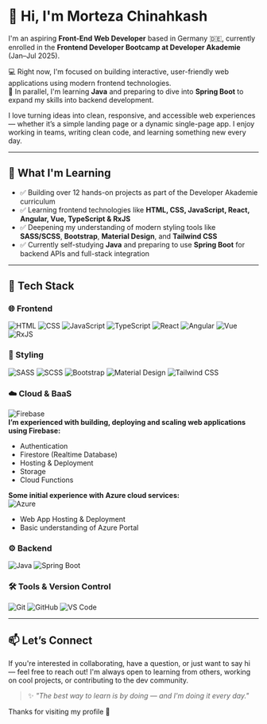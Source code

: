 # 👋 Hi, I'm Morteza Chinahkash

I'm an aspiring **Front-End Web Developer** based in Germany 🇩🇪, currently enrolled in the **Frontend Developer Bootcamp at Developer Akademie** (Jan–Jul 2025).

💻 Right now, I'm focused on building interactive, user-friendly web applications using modern frontend technologies.  
🚀 In parallel, I'm learning **Java** and preparing to dive into **Spring Boot** to expand my skills into backend development.

I love turning ideas into clean, responsive, and accessible web experiences — whether it’s a simple landing page or a dynamic single-page app. I enjoy working in teams, writing clean code, and learning something new every day.

---

## 🧠 What I'm Learning

- ✅ Building over 12 hands-on projects as part of the Developer Akademie curriculum
- ✅ Learning frontend technologies like **HTML, CSS, JavaScript, React, Angular, Vue, TypeScript & RxJS**
- ✅ Deepening my understanding of modern styling tools like **SASS/SCSS**, **Bootstrap**, **Material Design**, and **Tailwind CSS**
- ✅ Currently self-studying **Java** and preparing to use **Spring Boot** for backend APIs and full-stack integration

---

## 🚀 Tech Stack

### 🌐 Frontend  
![HTML](https://img.shields.io/badge/HTML5-E34F26?style=for-the-badge&logo=html5&logoColor=white)
![CSS](https://img.shields.io/badge/CSS3-1572B6?style=for-the-badge&logo=css3&logoColor=white)
![JavaScript](https://img.shields.io/badge/JavaScript-F7DF1E?style=for-the-badge&logo=javascript&logoColor=black)
![TypeScript](https://img.shields.io/badge/TypeScript-3178C6?style=for-the-badge&logo=typescript&logoColor=white)
![React](https://img.shields.io/badge/React-20232A?style=for-the-badge&logo=react&logoColor=61DAFB)
![Angular](https://img.shields.io/badge/Angular-DD0031?style=for-the-badge&logo=angular&logoColor=white)
![Vue](https://img.shields.io/badge/Vue.js-35495E?style=for-the-badge&logo=vue.js&logoColor=4FC08D)
![RxJS](https://img.shields.io/badge/RxJS-B7178C?style=for-the-badge&logo=reactivex&logoColor=white)

### 🎨 Styling  
![SASS](https://img.shields.io/badge/SASS-CC6699?style=for-the-badge&logo=sass&logoColor=white)
![SCSS](https://img.shields.io/badge/SCSS-CC6699?style=for-the-badge&logo=sass&logoColor=white)
![Bootstrap](https://img.shields.io/badge/Bootstrap-7952B3?style=for-the-badge&logo=bootstrap&logoColor=white)
![Material Design](https://img.shields.io/badge/Material%20Design-757575?style=for-the-badge&logo=material-design&logoColor=white)
![Tailwind CSS](https://img.shields.io/badge/Tailwind_CSS-38B2AC?style=for-the-badge&logo=tailwind-css&logoColor=white)

### ☁️ Cloud & BaaS<br>
![Firebase](https://img.shields.io/badge/Firebase-FFCA28?style=for-the-badge&logo=firebase&logoColor=black)<br>
**I’m experienced with building, deploying and scaling web applications using Firebase:**

- Authentication
- Firestore (Realtime Database)
- Hosting & Deployment
- Storage
- Cloud Functions

**Some initial experience with Azure cloud services:**<br>
![Azure](https://img.shields.io/badge/Azure-0078D4?style=for-the-badge&logo=microsoft-azure&logoColor=white)<br>
- Web App Hosting & Deployment
- Basic understanding of Azure Portal

### ⚙️ Backend  
![Java](https://img.shields.io/badge/Java-ED8B00?style=for-the-badge&logo=java&logoColor=white)
![Spring Boot](https://img.shields.io/badge/Spring_Boot-6DB33F?style=for-the-badge&logo=spring-boot&logoColor=white)

### 🛠 Tools & Version Control  
![Git](https://img.shields.io/badge/Git-F05032?style=for-the-badge&logo=git&logoColor=white)
![GitHub](https://img.shields.io/badge/GitHub-181717?style=for-the-badge&logo=github&logoColor=white)
![VS Code](https://img.shields.io/badge/VS_Code-007ACC?style=for-the-badge&logo=visual-studio-code&logoColor=white)

---

## 📫 Let’s Connect

If you're interested in collaborating, have a question, or just want to say hi — feel free to reach out! I'm always open to learning from others, working on cool projects, or contributing to the dev community.

> ✨ _"The best way to learn is by doing — and I'm doing it every day."_

Thanks for visiting my profile 🙌
